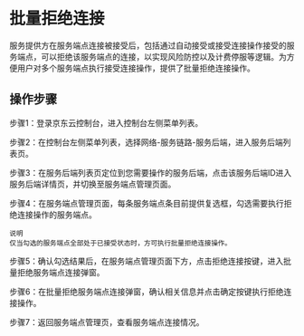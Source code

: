 # 批量拒绝连接

服务提供方在服务端点连接被接受后，包括通过自动接受或接受连接操作接受的服务端点，可以拒绝该服务端点的连接，以实现风险防控以及计费停服等逻辑。为方便用户对多个服务端点执行接受连接操作，提供了批量拒绝连接操作。

## 操作步骤

步骤1：登录京东云控制台，进入控制台左侧菜单列表。

步骤2：在控制台左侧菜单列表，选择网络-服务链路-服务后端，进入服务后端列表页。

步骤3：在服务后端列表页定位到您需要操作的服务后端，点击该服务后端ID进入服务后端详情页，并切换至服务端点管理页面。

步骤4：在服务端点管理页面，每条服务端点条目前提供复选框，勾选需要执行拒绝连接操作的服务端点。

	说明
	仅当勾选的服务端点全部处于已接受状态时，方可执行批量拒绝连接操作。

步骤5：确认勾选结果后，在服务端点管理页面下方，点击拒绝连接按键，进入批量拒绝服务端点连接弹窗。

步骤6：在批量拒绝服务端点连接弹窗，确认相关信息并点击确定按键执行拒绝连接操作。

步骤7：返回服务端点管理页，查看服务端点连接情况。